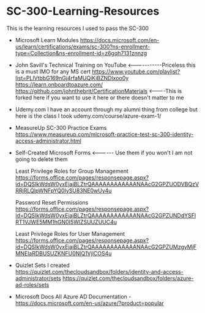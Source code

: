 # SC-300-Learning-Resources
This is the learning resources I used to pass the SC-300

* Microsoft Learn Modules
  https://docs.microsoft.com/en-us/learn/certifications/exams/sc-300?ns-enrollment-type=Collection&ns-enrollment-id=z6gqh7131znnzg

* John Savill's Technical Training on YouTube <-----------Priceless this is a must IMO for any MS cert
  https://www.youtube.com/playlist?list=PLlVtbbG169nGj4rfaMUQiKiBZNDlxoo0y
  https://learn.onboardtoazure.com/ 
  https://github.com/johnthebrit/CertificationMaterials <----This is forked here if you want to use it here or there doesn't matter to me

* Udemy.com
  I have an account through my alumni thing from college but here is the class I took
  udemy.com/course/azure-exam-1/

* MeasureUp SC-300 Practice Exams
  https://www.measureup.com/microsoft-practice-test-sc-300-identity-access-administrator.html

* Self-Created Microsoft Forms <------ Use them if you won't I am not going to delete them

  Least Privilege Roles for Group Management 
  https://forms.office.com/pages/responsepage.aspx?id=DQSIkWdsW0yxEjajBLZtrQAAAAAAAAAAAANAAcG2GPZUODVBQzVRRjRLQlpWNFpYQ0IySU83NE0wUy4u

  Password Reset Permissions
  https://forms.office.com/pages/responsepage.aspx?id=DQSIkWdsW0yxEjajBLZtrQAAAAAAAAAAAANAAcG2GPZUNDdYSFlRT1VJWE5MM1hGN0I5WlZSUUZUUC4u

  Least Privilege Roles for User Management
  https://forms.office.com/pages/responsepage.aspx?id=DQSIkWdsW0yxEjajBLZtrQAAAAAAAAAAAANAAcG2GPZUMzgyMjFMNElaRDBUSUZKNFU0NlQ1VjlCOS4u

* Quizlet Sets I created
  https://quizlet.com/thecloudsandbox/folders/identity-and-access-administrator/sets
  https://quizlet.com/thecloudsandbox/folders/azure-ad-roles/sets

* Microsoft Docs 
  All Azure AD Documentation - https://docs.microsoft.com/en-us/azure/?product=popular 

